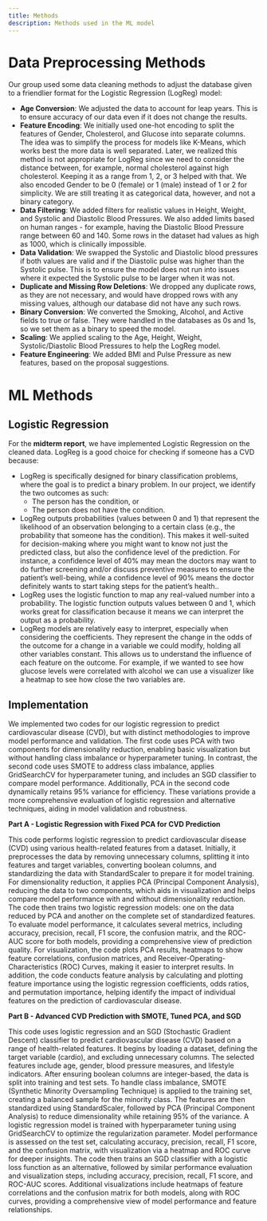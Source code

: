 ```yaml
---
title: Methods
description: Methods used in the ML model 
---
```


# Data Preprocessing Methods

Our group used some data cleaning methods to adjust the database given to a friendlier format for the Logistic Regression (LogReg) model:

- **Age Conversion**: We adjusted the data to account for leap years. This is to ensure accuracy of our data even if it does not change the results.
- **Feature Encoding**: We initially used one-hot encoding to split the features of Gender, Cholesterol, and Glucose into separate columns. The idea was to simplify the process for models like K-Means, which works best the more data is well separated. Later, we realized this method is not appropriate for LogReg since we need to consider the distance between, for example, normal cholesterol against high cholesterol. Keeping it as a range from 1, 2, or 3 helped with that.
We also encoded Gender to be 0 (female) or 1 (male) instead of 1 or 2 for simplicity. We are still treating it as categorical data, however, and not a binary category.
- **Data Filtering**: We added filters for realistic values in Height, Weight, and Systolic and Diastolic Blood Pressures. We also added limits based on human ranges - for example, having the Diastolic Blood Pressure range between 60 and 140. Some rows in the dataset had values as high as 1000, which is clinically impossible.
- **Data Validation**: We swapped the Systolic and Diastolic blood pressures if both values are valid and if the Diastolic pulse was higher than the Systolic pulse. This is to ensure the model does not run into issues where it expected the Systolic pulse to be larger when it was not.
- **Duplicate and Missing Row Deletions**: We dropped any duplicate rows, as they are not necessary, and would have dropped rows with any missing values, although our database did not have any such rows.
- **Binary Conversion**: We converted the Smoking, Alcohol, and Active fields to true or false. They were handled in the databases as 0s and 1s, so we set them as a binary to speed the model.
- **Scaling**: We applied scaling to the Age, Height, Weight, Systolic/Diastolic Blood Pressures to help the LogReg model.
- **Feature Engineering**: We added BMI and Pulse Pressure as new features, based on the proposal suggestions.

# ML Methods

## Logistic Regression
For the **midterm report**, we have implemented Logistic Regression on the cleaned data. LogReg is a good choice for checking if someone has a CVD because:
- LogReg is specifically designed for binary classification problems, where the goal is to predict a binary problem. In our project, we identify the two outcomes as such:
  - The person has the condition, or
  - The person does not have the condition.
- LogReg outputs probabilities (values between 0 and 1) that represent the likelihood of an observation belonging to a certain class (e.g., the probability that someone has the condition). This makes it well-suited for decision-making where you might want to know not just the predicted class, but also the confidence level of the prediction. For instance, a confidence level of 40% may mean the doctors may want to do further screening and/or discuss preventive measures to ensure the patient’s well-being, while a confidence level of 90% means the doctor definitely wants to start taking steps for the patient’s health..
- LogReg uses the logistic function to map any real-valued number into a probability. The logistic function outputs values between 0 and 1, which works great for classification because it means we can interpret the output as a probability.
- LogReg models are relatively easy to interpret, especially when considering the coefficients. They represent the change in the odds of the outcome for a change in a variable we could modify, holding all other variables constant. This allows us to understand the influence of each feature on the outcome. For example, if we wanted to see how glucose levels were correlated with alcohol we can use a visualizer like a heatmap to see how close the two variables are.


## Implementation
We implemented two codes for our logistic regression to predict cardiovascular disease (CVD), but with distinct methodologies to improve model performance and validation. The first code uses PCA with two components for dimensionality reduction, enabling basic visualization but without handling class imbalance or hyperparameter tuning. In contrast, the second code uses SMOTE to address class imbalance, applies GridSearchCV for hyperparameter tuning, and includes an SGD classifier to compare model performance. Additionally, PCA in the second code dynamically retains 95% variance for efficiency. These variations provide a more comprehensive evaluation of logistic regression and alternative techniques, aiding in model validation and robustness.

**Part A - Logistic Regression with Fixed PCA for CVD Prediction**

This code performs logistic regression to predict cardiovascular disease (CVD) using various health-related features from a dataset. Initially, it preprocesses the data by removing unnecessary columns, splitting it into features and target variables, converting boolean columns, and standardizing the data with StandardScaler to prepare it for model training. For dimensionality reduction, it applies PCA (Principal Component Analysis), reducing the data to two components, which aids in visualization and helps compare model performance with and without dimensionality reduction.
The code then trains two logistic regression models: one on the data reduced by PCA and another on the complete set of standardized features. To evaluate model performance, it calculates several metrics, including accuracy, precision, recall, F1 score, the confusion matrix, and the ROC-AUC score for both models, providing a comprehensive view of prediction quality. For visualization, the code plots PCA results, heatmaps to show feature correlations, confusion matrices, and Receiver-Operating-Characteristics (ROC) Curves, making it easier to interpret results.
In addition, the code conducts feature analysis by calculating and plotting feature importance using the logistic regression coefficients, odds ratios, and permutation importance, helping identify the impact of individual features on the prediction of cardiovascular disease.

**Part B - Advanced CVD Prediction with SMOTE, Tuned PCA, and SGD**

This code uses logistic regression and an SGD (Stochastic Gradient Descent) classifier to predict cardiovascular disease (CVD) based on a range of health-related features. It begins by loading a dataset, defining the target variable (cardio), and excluding unnecessary columns. The selected features include age, gender, blood pressure measures, and lifestyle indicators. After ensuring boolean columns are integer-based, the data is split into training and test sets.
To handle class imbalance, SMOTE (Synthetic Minority Oversampling Technique) is applied to the training set, creating a balanced sample for the minority class. The features are then standardized using StandardScaler, followed by PCA (Principal Component Analysis) to reduce dimensionality while retaining 95% of the variance. A logistic regression model is trained with hyperparameter tuning using GridSearchCV to optimize the regularization parameter. Model performance is assessed on the test set, calculating accuracy, precision, recall, F1 score, and the confusion matrix, with visualization via a heatmap and ROC curve for deeper insights.
The code then trains an SGD classifier with a logistic loss function as an alternative, followed by similar performance evaluation and visualization steps, including accuracy, precision, recall, F1 score, and ROC-AUC scores. Additional visualizations include heatmaps of feature correlations and the confusion matrix for both models, along with ROC curves, providing a comprehensive view of model performance and feature relationships.
